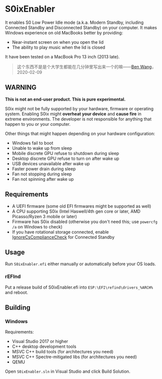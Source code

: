 # S0ixEnabler

It enables S0 Low Power Idle mode (a.k.a. Modern Standby, including Connected Standby and Disconnected Standby) on your computer. It makes Windows experience on old MacBooks better by providing:

* Near-instant screen on when you open the lid
* The ability to play music when the lid is closed

It have been tested on a MacBook Pro 13 inch (2013 late).

> 这个东西不是是个大学生都能在几分钟里写出来一个的嘛——[Ben Wang](https://github.com/imbushuo)，2020-02-09

## WARNING

**This is not an end-user product. This is pure experimental.**

S0ix might not be fully supported by your hardware, firmware or operating system. Enabling S0ix might **overheat your device** and **cause fire** in extreme environments. The developer is not responsible for anything that happen to you or your computer.

Other things that might happen depending on your hardware configuration:

* Windows fail to boot
* Unable to wake up from sleep
* Mobile discrete GPU refuse to shutdown during sleep
* Desktop discrete GPU refuse to turn on after wake up
* USB devices unavailable after wake up
* Faster power drain during sleep
* Fan not stopping during sleep
* Fan not spinning after wake up

## Requirements

* A UEFI firmware (some old EFI firmwares might be supported as well)
* A CPU supporting S0ix (Intel Haswell/4th gen core or later, AMD Picasso/Ryzen 3 mobile or later)
* Firmware has S0ix disabled (otherwise you don't need this; use `powercfg /a` on Windows to check)
* If you have rotational storage connected, enable [IgnoreCsComplianceCheck](https://docs.microsoft.com/en-us/windows-hardware/customize/power-settings/power-controls-ignorecscompliancecheck) for Connected Standby

## Usage

Run `S0ixEnabler.efi` either manually or automatically before your OS loads.

### rEFInd

Put a release build of S0ixEnabler.efi into `ESP:\EFI\refind\drivers_%ARCH%` and reboot.

## Building

### Windows

Requirements:

* Visual Studio 2017 or higher
* C++ desktop development tools
* MSVC C++ build tools (for architectures you need)
* MSVC C++ Spectre-mitigated libs (for architectures you need)
* QEMU

Open `S0ixEnabler.sln` in Visual Studio and click Build Solution. 